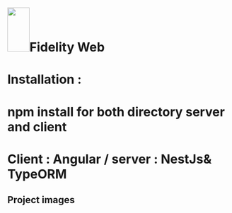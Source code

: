 # <img src="https://user-images.githubusercontent.com/48072325/100393906-90793b80-303b-11eb-8919-1d3c53697690.png" width="50" height="100" >Fidelity Web
 
# Installation : 
# npm install for both directory server and client 
# Client : Angular / server : NestJs& TypeORM 

## Project images

